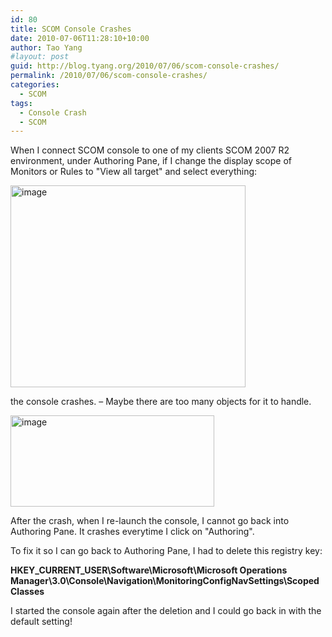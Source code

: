 ```yaml
---
id: 80
title: SCOM Console Crashes
date: 2010-07-06T11:28:10+10:00
author: Tao Yang
#layout: post
guid: http://blog.tyang.org/2010/07/06/scom-console-crashes/
permalink: /2010/07/06/scom-console-crashes/
categories:
  - SCOM
tags:
  - Console Crash
  - SCOM
---
```

When I connect SCOM console to one of my clients SCOM 2007 R2 environment, under Authoring Pane, if I change the display scope of Monitors or Rules to "View all target" and select everything:

<a href="http://blog.tyang.org/wp-content/uploads/2010/07/image1.png"><img style="border: 0px;" src="http://blog.tyang.org/wp-content/uploads/2010/07/image_thumb1.png" border="0" alt="image" width="376" height="323" /></a>

the console crashes. – Maybe there are too many objects for it to handle.

<a href="http://blog.tyang.org/wp-content/uploads/2010/07/image2.png"><img style="border: 0px;" src="http://blog.tyang.org/wp-content/uploads/2010/07/image_thumb2.png" border="0" alt="image" width="326" height="146" /></a>

After the crash, when I re-launch the console, I cannot go back into Authoring Pane. It crashes everytime I click on "Authoring".

To fix it so I can go back to Authoring Pane, I had to delete this registry key:

<strong>HKEY_CURRENT_USER\Software\Microsoft\Microsoft Operations Manager\3.0\Console\Navigation\MonitoringConfigNavSettings\ScopedClasses</strong>

I started the console again after the deletion and I could go back in with the default setting!